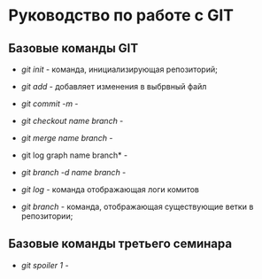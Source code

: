 # Руководство по работе с GIT

## Базовые команды GIT

* *git init* - команда, инициализирующая репозиторий;

 * *git add* - добавляет изменения в выбрвный файл

 * *git commit -m* - 

 * *git checkout name branch* - 

 * *git merge name branch* - 

 * git log graph name branch* - 

 * *git branch -d name branch* - 

 * *git log* - команда отображающая логи комитов

 * *git branch* - команда, отображающая существующие ветки в репозитории;

 ## Базовые команды третьего семинара

 * *git spoiler 1* -